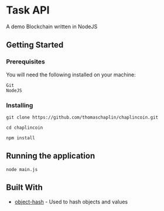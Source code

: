 # Task API

A demo Blockchain written in NodeJS

## Getting Started

### Prerequisites

You will need the following installed on your machine:

```
Git
NodeJS
```

### Installing

```
git clone https://github.com/thomaschaplin/chaplincoin.git
```
```
cd chaplincoin
```
```
npm install
```

## Running the application

```
node main.js
```

## Built With

* [object-hash](https://github.com/expressjs/body-parser/) - Used to hash objects and values